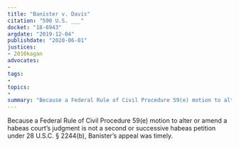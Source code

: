 ```yaml
---
title: "Banister v. Davis"
citation: "590 U.S. ___"
docket: "18-6943"
argdate: "2019-12-04"
publishdate: "2020-06-01"
justices:
- 2010kagan
advocates:
- 
tags:
- 
topics:
- 
summary: "Because a Federal Rule of Civil Procedure 59(e) motion to alter or amend a habeas court’s judgment is not a second or successive habeas petition under 28 U.S.C. § 2244(b), Banister’s appeal was timely."
---
```

Because a Federal Rule of Civil Procedure 59(e) motion to alter or amend a habeas court’s judgment is not a second or successive habeas petition under 28 U.S.C. § 2244(b), Banister’s appeal was timely.
